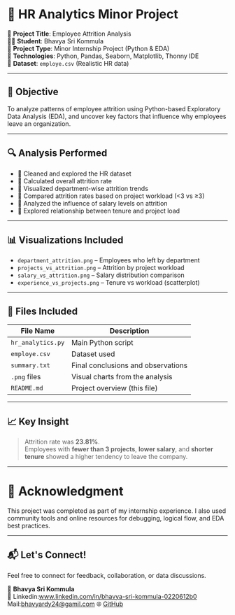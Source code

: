 # 🧠 HR Analytics Minor Project

📌 **Project Title**: Employee Attrition Analysis  
👩‍🎓 **Student**: Bhavya Sri Kommula  
📅 **Project Type**: Minor Internship Project (Python & EDA)  
🧰 **Technologies**: Python, Pandas, Seaborn, Matplotlib, Thonny IDE  
📂 **Dataset**: `employe.csv` (Realistic HR data)

---

## 🎯 Objective

To analyze patterns of employee attrition using Python-based Exploratory Data Analysis (EDA), and uncover key factors that influence why employees leave an organization.

---

## 🔍 Analysis Performed

- 📌 Cleaned and explored the HR dataset
- 📌 Calculated overall attrition rate
- 📌 Visualized department-wise attrition trends
- 📌 Compared attrition rates based on project workload (<3 vs ≥3)
- 📌 Analyzed the influence of salary levels on attrition
- 📌 Explored relationship between tenure and project load

---

## 📊 Visualizations Included

- `department_attrition.png` – Employees who left by department
- `projects_vs_attrition.png` – Attrition by project workload
- `salary_vs_attrition.png` – Salary distribution comparison
- `experience_vs_projects.png` – Tenure vs workload (scatterplot)

---

## 📁 Files Included

| File Name                  | Description                               |
|---------------------------|-------------------------------------------|
| `hr_analytics.py`         | Main Python script                        |
| `employe.csv`             | Dataset used                              |
| `summary.txt`             | Final conclusions and observations        |
| `.png` files              | Visual charts from the analysis           |
| `README.md`               | Project overview (this file)              |

---

## 📈 Key Insight

> Attrition rate was **23.81%**.  
> Employees with **fewer than 3 projects**, **lower salary**, and **shorter tenure** showed a higher tendency to leave the company.

---
# 🙏 Acknowledgment

This project was completed as part of my internship experience. I also used community tools and online resources for debugging, logical flow, and EDA best practices.

---

## 📬 Let's Connect!

Feel free to connect for feedback, collaboration, or data discussions.

👤 **Bhavya Sri Kommula**  
🔗 Linkedin:www.linkedin.com/in/bhavya-sri-kommula-0220612b0
Mail:bhavyardy24@gamil.com
🌐 [GitHub](https://github.com/2303a51863)

